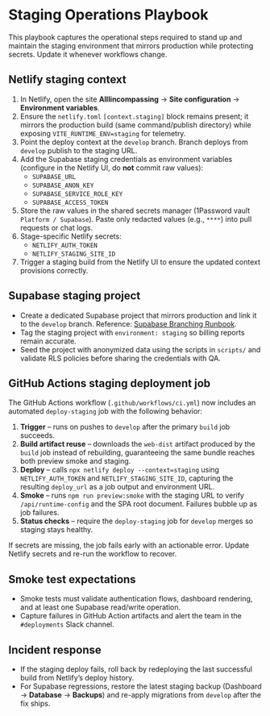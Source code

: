 # Staging Operations Playbook

This playbook captures the operational steps required to stand up and maintain the staging environment that mirrors production while protecting secrets. Update it whenever workflows change.

## Netlify staging context

1. In Netlify, open the site **AllIincompassing** → **Site configuration** → **Environment variables**.
2. Ensure the `netlify.toml` `[context.staging]` block remains present; it mirrors the production build (same command/publish directory) while exposing `VITE_RUNTIME_ENV=staging` for telemetry.
3. Point the deploy context at the `develop` branch. Branch deploys from `develop` publish to the staging URL.
4. Add the Supabase staging credentials as environment variables (configure in the Netlify UI, do **not** commit raw values):
   - `SUPABASE_URL`
   - `SUPABASE_ANON_KEY`
   - `SUPABASE_SERVICE_ROLE_KEY`
   - `SUPABASE_ACCESS_TOKEN`
5. Store the raw values in the shared secrets manager (1Password vault `Platform / Supabase`). Paste only redacted values (e.g., `****`) into pull requests or chat logs.
6. Stage-specific Netlify secrets:
   - `NETLIFY_AUTH_TOKEN`
   - `NETLIFY_STAGING_SITE_ID`
7. Trigger a staging build from the Netlify UI to ensure the updated context provisions correctly.

## Supabase staging project

- Create a dedicated Supabase project that mirrors production and link it to the `develop` branch. Reference: [Supabase Branching Runbook](./supabase_branching.md#promoting-to-staging-develop).
- Tag the staging project with `environment: staging` so billing reports remain accurate.
- Seed the project with anonymized data using the scripts in `scripts/` and validate RLS policies before sharing the credentials with QA.

## GitHub Actions staging deployment job

The GitHub Actions workflow (`.github/workflows/ci.yml`) now includes an automated `deploy-staging` job with the following behavior:

1. **Trigger** – runs on pushes to `develop` after the primary `build` job succeeds.
2. **Build artifact reuse** – downloads the `web-dist` artifact produced by the `build` job instead of rebuilding, guaranteeing the same bundle reaches both preview smoke and staging.
3. **Deploy** – calls `npx netlify deploy --context=staging` using `NETLIFY_AUTH_TOKEN` and `NETLIFY_STAGING_SITE_ID`, capturing the resulting `deploy_url` as a job output and environment URL.
4. **Smoke** – runs `npm run preview:smoke` with the staging URL to verify `/api/runtime-config` and the SPA root document. Failures bubble up as job failures.
5. **Status checks** – require the `deploy-staging` job for `develop` merges so staging stays healthy.

If secrets are missing, the job fails early with an actionable error. Update Netlify secrets and re-run the workflow to recover.

## Smoke test expectations

- Smoke tests must validate authentication flows, dashboard rendering, and at least one Supabase read/write operation.
- Capture failures in GitHub Action artifacts and alert the team in the `#deployments` Slack channel.

## Incident response

- If the staging deploy fails, roll back by redeploying the last successful build from Netlify’s deploy history.
- For Supabase regressions, restore the latest staging backup (Dashboard → **Database** → **Backups**) and re-apply migrations from `develop` after the fix ships.
